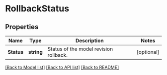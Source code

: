 # RollbackStatus

## Properties

Name | Type | Description | Notes
------------ | ------------- | ------------- | -------------
**Status** | **string** | Status of the model revision rollback. | [optional] 

[[Back to Model list]](../README.md#documentation-for-models) [[Back to API list]](../README.md#documentation-for-api-endpoints) [[Back to README]](../README.md)


